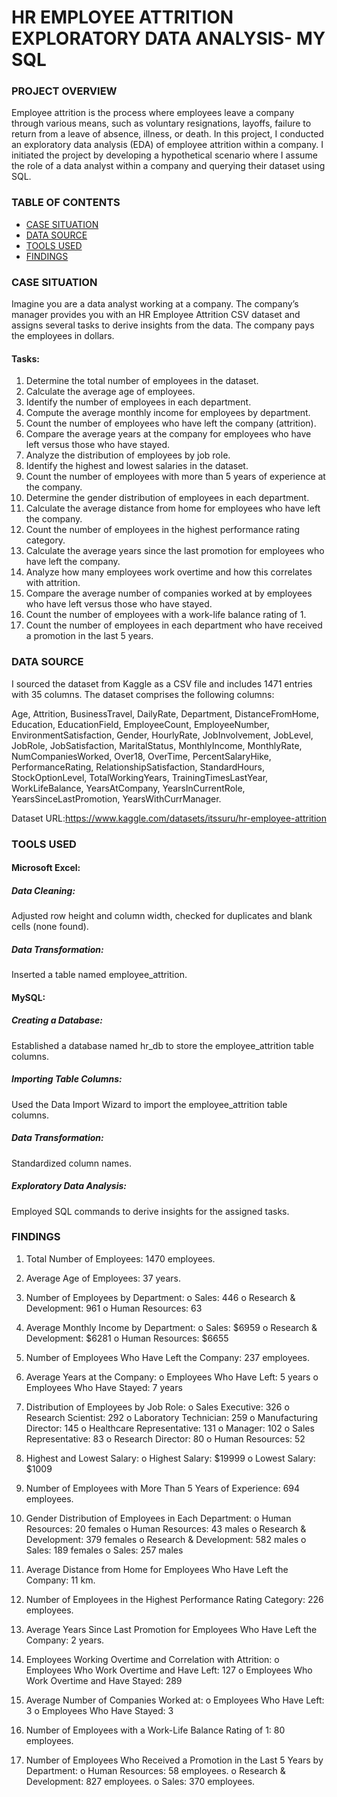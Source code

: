 # HR EMPLOYEE ATTRITION EXPLORATORY DATA ANALYSIS- MY SQL

### PROJECT OVERVIEW

Employee attrition is the process where employees leave a company through various means, such as voluntary resignations, layoffs, failure to return from a leave of absence, illness, or death. In this project, I conducted an exploratory data analysis (EDA) of employee attrition within a company. I initiated the project by developing a hypothetical scenario where I assume the role of a data analyst within a company and querying their dataset using SQL.

### TABLE OF CONTENTS

- [CASE SITUATION](#case-situation)
- [DATA SOURCE](#data-source)
- [TOOLS USED](#tools-used)
- [FINDINGS](#findings)
  
### CASE SITUATION


Imagine you are a data analyst working at a company. The company’s manager provides you with an HR Employee Attrition CSV dataset and assigns several tasks to derive insights from the data. The company pays the employees in dollars.

#### Tasks:
1.	Determine the total number of employees in the dataset.
2.	Calculate the average age of employees.
3.	Identify the number of employees in each department.
4.	Compute the average monthly income for employees by department.
5.	Count the number of employees who have left the company (attrition).
6.	Compare the average years at the company for employees who have left versus those who have stayed.
7.	Analyze the distribution of employees by job role.
8.	Identify the highest and lowest salaries in the dataset.
9.	Count the number of employees with more than 5 years of experience at the company.
10.	Determine the gender distribution of employees in each department.
11.	Calculate the average distance from home for employees who have left the company.
12.	Count the number of employees in the highest performance rating category.
13.	Calculate the average years since the last promotion for employees who have left the company.
14.	Analyze how many employees work overtime and how this correlates with attrition.
15.	Compare the average number of companies worked at by employees who have left versus those who have stayed.
16.	Count the number of employees with a work-life balance rating of 1.
17.	Count the number of employees in each department who have received a promotion in the last 5 years.

### DATA SOURCE

I sourced the dataset from Kaggle as a CSV file and includes 1471 entries with 35 columns. The dataset comprises the following columns:

Age, Attrition, BusinessTravel, DailyRate, Department, DistanceFromHome, Education, EducationField, EmployeeCount, EmployeeNumber, EnvironmentSatisfaction, Gender, HourlyRate, JobInvolvement, JobLevel, JobRole, JobSatisfaction, MaritalStatus, MonthlyIncome, MonthlyRate, NumCompaniesWorked, Over18, OverTime, PercentSalaryHike, PerformanceRating, RelationshipSatisfaction, StandardHours, StockOptionLevel, TotalWorkingYears, TrainingTimesLastYear, WorkLifeBalance, YearsAtCompany, YearsInCurrentRole, YearsSinceLastPromotion, YearsWithCurrManager.

Dataset URL:https://www.kaggle.com/datasets/itssuru/hr-employee-attrition

### TOOLS USED

#### Microsoft Excel:

##### Data Cleaning: 
Adjusted row height and column width, checked for duplicates and blank cells (none found).

##### Data Transformation: 
Inserted a table named employee_attrition.

#### MySQL:
##### Creating a Database: 
Established a database named hr_db to store the employee_attrition table columns.

##### Importing Table Columns: 
Used the Data Import Wizard to import the employee_attrition table columns.

##### Data Transformation: 
Standardized column names.

##### Exploratory Data Analysis: 
Employed SQL commands to derive insights for the assigned tasks.

### FINDINGS

1.	Total Number of Employees:  1470 employees.

2.	Average Age of Employees:  37 years.

3.	Number of Employees by Department: 
o	Sales: 446 
o	Research & Development: 961 
o	Human Resources: 63 

4.	Average Monthly Income by Department:
o	Sales: $6959
o	Research & Development: $6281
o	Human Resources: $6655

5.	Number of Employees Who Have Left the Company: 237 employees.

6.	Average Years at the Company:
o	Employees Who Have Left: 5 years
o	Employees Who Have Stayed: 7 years

7.	Distribution of Employees by Job Role:
o	Sales Executive: 326
o	Research Scientist: 292
o	Laboratory Technician: 259
o	Manufacturing Director: 145
o	Healthcare Representative: 131
o	Manager: 102
o	Sales Representative: 83
o	Research Director: 80
o	Human Resources: 52

8.	Highest and Lowest Salary:
o	Highest Salary: $19999
o	Lowest Salary: $1009

9.	Number of Employees with More Than 5 Years of Experience: 694 employees.

10.	Gender Distribution of Employees in Each Department: 
o	Human Resources: 20 females
o	Human Resources: 43 males
o	Research & Development: 379 females
o	Research & Development: 582 males
o	Sales: 189 females
o	Sales: 257 males

11.	Average Distance from Home for Employees Who Have Left the Company: 11 km.

12.	Number of Employees in the Highest Performance Rating Category: 226 employees.

13.	Average Years Since Last Promotion for Employees Who Have Left the Company: 2 years.

14.	Employees Working Overtime and Correlation with Attrition:
o	Employees Who Work Overtime and Have Left: 127
o	Employees Who Work Overtime and Have Stayed: 289

15.	Average Number of Companies Worked at:
o	Employees Who Have Left: 3
o	Employees Who Have Stayed: 3

16.	Number of Employees with a Work-Life Balance Rating of 1: 80 employees.

17.	Number of Employees Who Received a Promotion in the Last 5 Years by Department:
o	Human Resources: 58 employees.
o	Research & Development: 827 employees.
o	Sales: 370 employees.



